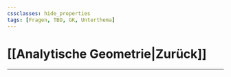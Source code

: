 ```yaml
---
cssclasses: hide_properties
tags: [Fragen, TBD, GK, Unterthema]
---
```


# [[Analytische Geometrie|Zurück]]

___
